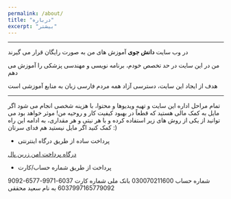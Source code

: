 ```yaml
---
permalink: /about/
title: "درباره"
excerpt: "بیشتر"
---
```


-------------------------------------

در وب سایت **دانش جوی** آموزش های من به صورت رایگان قرار می گیرند

من در این سایت در حد تخصص خودم، برنامه نویسی و مهندسی پزشکی را آموزش می دهم

هدف از ایجاد این سایت، دسترسی آزاد همه مردم فارسی زبان به منابع آموزشی است

-------------------------------------

تمام مراحل اداره این سایت و تهیه ویدیوها و محتوا، با هزینه شخصی انجام می شود
اگر مایل به کمک مالی هستید
که قطعاً در بهبود کیفیت کار و روحیه من! موثر خواهد بود
می توانید از یکی از روش های زیر استفاده کرده و با هر نیتی و هر مقداری، به ادامه این راه کمک کنید
اگر مایل نیستید هم فدای سرتان :)

* پرداخت ساده از طریق درگاه اینترنتی

<a href="https://zarinp.al/@saeeddiscovery">درگاه پرداخت امن زرین پال</a>


* پرداخت از طریق شماره حساب/کارت

شماره حساب 030070211600 بانک ملی
شماره کارت
6037-9971-6577-9092
6037997165779092
به نام سعید محققی
